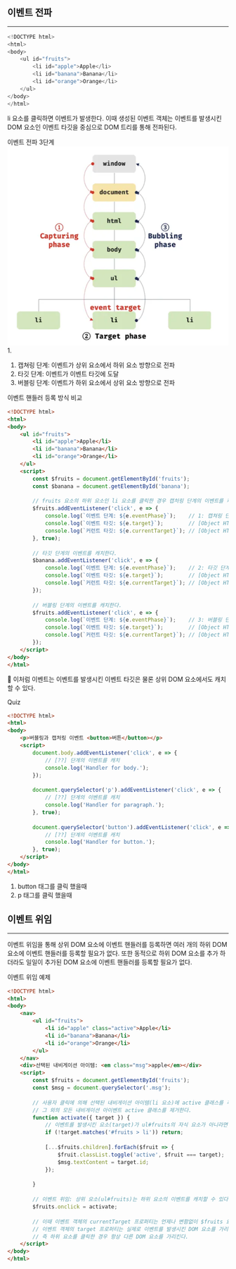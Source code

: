 ## 이벤트 전파  
---  
  
  
```javascript  
<!DOCTYPE html>
<html>
<body>
	<ul id="fruits">
		<li id="apple">Apple</li>
		<li id="banana">Banana</li>
		<li id="orange">Orange</li>
	</ul>
</body>
</html>  
```  
  
li 요소를 클릭하면 이벤트가 발생한다. 이때 생성된 이벤트 객체는 이벤트를 발생시킨 DOM 요소인 이벤트 타깃을 중심으로 DOM 트리를 통해 전파된다.   
  
이벤트 전파 3단계  
![IMAGE](https://raw.githubusercontent.com/nogi-bot/resources/main/ph-1dnjs/images/ebf72008-4248-436f-918f-c7559bd72189-55e5111d-bf88-42e4-9656-8a93178be456.png)  
1.   
1. 캡쳐링 단계: 이벤트가 상위 요소에서 하위 요소 방향으로 전파  
1. 타깃 단계: 이벤트가 이벤트 타깃에 도달  
1. 버블링 단계: 이벤트가 하위 요소에서 상위 요소 방향으로 전파  
  
  
  
이벤트 핸들러 등록 방식 비교  
  
  
```html  
<!DOCTYPE html>
<html>
<body>
	<ul id="fruits">
		<li id="apple">Apple</li>
		<li id="banana">Banana</li>
		<li id="orange">Orange</li>
	</ul>
	<script>
		const $fruits = document.getElementById('fruits');
		const $banana = document.getElementById('banana');
		
		// fruits 요소의 하위 요소인 li 요소를 클릭한 경우 캡처링 단계의 이벤트를 캐치한다.
		$fruits.addEventListener('click', e => {
			console.log(`이벤트 단계: ${e.eventPhase}`);    // 1: 캡쳐링 단계
			console.log(`이벤트 타깃: ${e.target}`);        // [Object HTMLElement]
			console.log(`커런트 타깃: ${e.currentTarget}`); // [Object HTMLElement]
		}, true);
		
		// 타깃 단계의 이벤트를 캐치한다.		
		$banana.addEventListener('click', e => {
			console.log(`이벤트 단계: ${e.eventPhase}`);    // 2: 타깃 단계
			console.log(`이벤트 타깃: ${e.target}`);        // [Object HTMLElement]
			console.log(`커런트 타깃: ${e.currentTarget}`); // [Object HTMLElement]
		});
		
		// 버블링 단계의 이벤트를 캐치한다.
		$fruits.addEventListener('click', e => {
			console.log(`이벤트 단계: ${e.eventPhase}`);    // 3: 버블링 단계
			console.log(`이벤트 타깃: ${e.target}`);        // [Object HTMLElement]
			console.log(`커런트 타깃: ${e.currentTarget}`); // [Object HTMLElement]
		});
	</script>
</body>
</html>  
```  
📌 이처럼 이벤트는 이벤트를 발생시킨 이벤트 타깃은 물론 상위 DOM 요소에서도 캐치할 수 있다.   
  
  
  
Quiz  
```html  
<!DOCTYPE html>
<html>
<body>
	<p>버블링과 캡처링 이벤트 <button>버튼</button></p>
	<script>
		document.body.addEventListener('click', e => {
			// [??] 단계의 이벤트를 캐치
			console.log('Handler for body.');
		});
		
		document.querySelector('p').addEventListener('click', e => {
			// [??] 단계의 이벤트를 캐치
			console.log('Handler for paragraph.');
		}, true);
		
		document.querySelector('button').addEventListener('click', e => {
			// [??] 단계의 이벤트를 캐치
			console.log('Handler for button.');
		}, true);
	</script>
</body>
</html>  
```  
1. button 태그를 클릭 했을때  
1. p 태그를 클릭 했을때  
  
## 이벤트 위임  
---  
  
  
이벤트 위임을 통해 상위 DOM 요소에 이벤트 핸들러를 등록하면 여러 개의 하위 DOM 요소에 이벤트 핸들러를 등록할 필요가 없다. 또한 동적으로 하위 DOM 요소를 추가 하더라도 일일이 추가된 DOM 요소에 이벤트 핸들러를 등록할 필요가 없다.  
  
이벤트 위임 예제  
```html  
<!DOCTYPE html>
<html>
<body>
	<nav>
		<ul id="fruits">
			<li id="apple" class="active">Apple</li>
			<li id="banana">Banana</li>
			<li id="orange">Orange</li>
		</ul>
	</nav>
	<div>선택된 내비게이션 아이템: <em class="msg">apple</em></div>
	<script>
		const $fruits = document.getElementById('fruits');
		const $msg = document.querySelector('.msg');
		
		// 사용자 클릭에 의해 선택된 내비게이션 아이템(li 요소)에 active 클래스를 추가하고
		// 그 외의 모든 내비게이션 아이벤트 active 클래스를 제거한다.
		function activate({ target }) {
			// 이벤트를 발생시킨 요소(target)가 ul#fruits의 자식 요소가 아니라면 무시한다.
			if (!target.matches('#fruits > li')) return;
			
			[...$fruits.children].forEach($fruit => {
				$fruit.classList.toggle('active', $fruit === target);
				$msg.textContent = target.id;
			});
		
		}
		
		// 이벤트 위임: 상위 요소(ul#fruits)는 하위 요소의 이벤트를 캐치할 수 있다.
		$fruits.onclick = activate;
		
		// 이때 이벤트 객체의 currentTarget 프로퍼티는 언제나 변함없이 $fruits 요소를 가리킨다.
		// 이벤트 객체의 target 프로퍼티는 실제로 이벤트를 발생시킨 DOM 요소를 가리킨다.
		// 즉 하위 요소를 클릭한 경우 항상 다른 DOM 요소를 가리킨다.
	</script>
</body>
</html>  
```  
  
  
  

